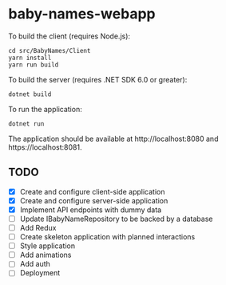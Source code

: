 # baby-names-webapp

To build the client (requires Node.js):
```
cd src/BabyNames/Client
yarn install
yarn run build
```

To build the server (requires .NET SDK 6.0 or greater):
```
dotnet build
```

To run the application:
```
dotnet run
```
The application should be available at http://localhost:8080 and https://localhost:8081.

## TODO

- [X] Create and configure client-side application
- [X] Create and configure server-side application
- [X] Implement API endpoints with dummy data
- [ ] Update IBabyNameRepository to be backed by a database
- [ ] Add Redux
- [ ] Create skeleton application with planned interactions
- [ ] Style application
- [ ] Add animations
- [ ] Add auth
- [ ] Deployment
